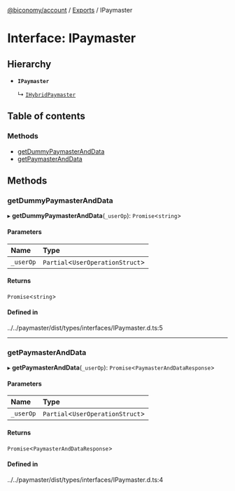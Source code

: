 [@biconomy/account](../README.md) / [Exports](../modules.md) / IPaymaster

# Interface: IPaymaster

## Hierarchy

- **`IPaymaster`**

  ↳ [`IHybridPaymaster`](IHybridPaymaster.md)

## Table of contents

### Methods

- [getDummyPaymasterAndData](IPaymaster.md#getdummypaymasteranddata)
- [getPaymasterAndData](IPaymaster.md#getpaymasteranddata)

## Methods

### getDummyPaymasterAndData

▸ **getDummyPaymasterAndData**(`_userOp`): `Promise`\<`string`\>

#### Parameters

| Name | Type |
| :------ | :------ |
| `_userOp` | `Partial`\<`UserOperationStruct`\> |

#### Returns

`Promise`\<`string`\>

#### Defined in

../../paymaster/dist/types/interfaces/IPaymaster.d.ts:5

___

### getPaymasterAndData

▸ **getPaymasterAndData**(`_userOp`): `Promise`\<`PaymasterAndDataResponse`\>

#### Parameters

| Name | Type |
| :------ | :------ |
| `_userOp` | `Partial`\<`UserOperationStruct`\> |

#### Returns

`Promise`\<`PaymasterAndDataResponse`\>

#### Defined in

../../paymaster/dist/types/interfaces/IPaymaster.d.ts:4
